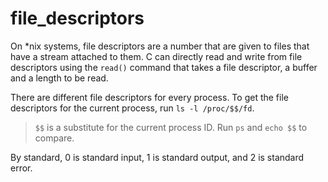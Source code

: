 # file_descriptors

On \*nix systems, file descriptors are a number that are given to files that have a stream attached to them. C can directly read and write from file descriptors using the `read()` command that takes a file descriptor, a buffer and a length to be read.

There are different file descriptors for every process. To get the file descriptors for the current process, run `ls -l /proc/$$/fd`.

> `$$` is a substitute for the current process ID. Run `ps` and `echo $$` to compare.

By standard, 0 is standard input, 1 is standard output, and 2 is standard error.
